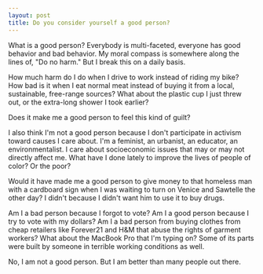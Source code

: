```yaml
---
layout: post
title: Do you consider yourself a good person?
---
```


What is a good person? Everybody is multi-faceted, everyone has good behavior and bad behavior. My moral compass is somewhere along the lines of, "Do no harm." But I break this on a daily basis.

How much harm do I do when I drive to work instead of riding my bike? How bad is it when I eat normal meat instead of buying it from a local, sustainable, free-range sources? What about the plastic cup I just threw out, or the extra-long shower I took earlier?

Does it make me a good person to feel this kind of guilt?

I also think I'm not a good person because I don't participate in activism toward causes I care about. I'm a feminist, an urbanist, an educator, an environmentalist. I care about socioeconomic issues that may or may not directly affect me. What have I done lately to improve the lives of people of color? Or the poor?

Would it have made me a good person to give money to that homeless man with a cardboard sign when I was waiting to turn on Venice and Sawtelle the other day? I didn't because I didn't want him to use it to buy drugs.

Am I a bad person because I forgot to vote? Am I a good person because I try to vote with my dollars? Am I a bad person from buying clothes from cheap retailers like Forever21 and H&M that abuse the rights of garment workers? What about the MacBook Pro that I'm typing on? Some of its parts were built by someone in terrible working conditions as well.

No, I am not a good person. But I am better than many people out there.